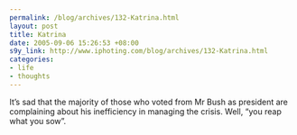 ```yaml
--- 
permalink: /blog/archives/132-Katrina.html
layout: post
title: Katrina
date: 2005-09-06 15:26:53 +08:00
s9y_link: http://www.iphoting.com/blog/archives/132-Katrina.html
categories: 
- life
- thoughts
---
```

<p class="break"><p>It&#8217;s sad that the majority of those who voted from Mr Bush as president are complaining about his inefficiency in managing the crisis. Well, &#8220;you reap what you sow&#8221;.</p></p>
